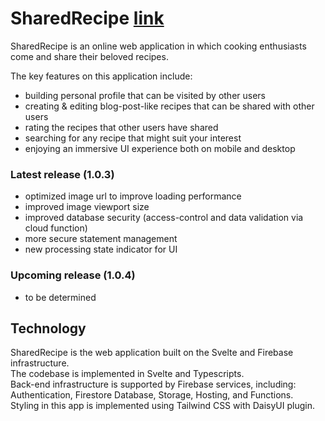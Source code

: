 # SharedRecipe [link](https://shared-recipe.web.app)

SharedRecipe is an online web application in which cooking enthusiasts come and share their beloved recipes.  
  
The key features on this application include:
- building personal profile that can be visited by other users
- creating & editing blog-post-like recipes that can be shared with other users
- rating the recipes that other users have shared
- searching for any recipe that might suit your interest
- enjoying an immersive UI experience both on mobile and desktop

### Latest release (1.0.3)
- optimized image url to improve loading performance
- improved image viewport size
- improved database security (access-control and data validation via cloud function)
- more secure statement management
- new processing state indicator for UI

### Upcoming release (1.0.4)
- to be determined

## Technology

SharedRecipe is the web application built on the Svelte and Firebase infrastructure.  
The codebase is implemented in Svelte and Typescripts.  
Back-end infrastructure is supported by Firebase services, including: Authentication, Firestore Database, Storage, Hosting, and Functions.  
Styling in this app is implemented using Tailwind CSS with DaisyUI plugin.  